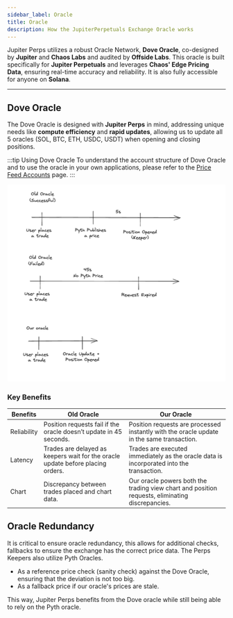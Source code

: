 ```yaml
---
sidebar_label: Oracle
title: Oracle
description: How the JupiterPerpetuals Exchange Oracle works
---
```


<head>
    <title>Perps: Oracle</title>
    <meta name="twitter:card" content="summary" />
</head>

Jupiter Perps utilizes a robust Oracle Network, **Dove Oracle**, co-designed by **Jupiter** and **Chaos Labs** and audited by **Offside Labs**. This oracle is built specifically for **Jupiter Perpetuals** and leverages **Chaos' Edge Pricing Data**, ensuring real-time accuracy and reliability. It is also fully accessible for anyone on **Solana**.

---

## Dove Oracle

The Dove Oracle is designed with **Jupiter Perps** in mind, addressing unique needs like **compute efficiency** and **rapid updates**, allowing us to update all 5 oracles (SOL, BTC, ETH, USDC, USDT) when opening and closing positions.

:::tip Using Dove Oracle
To understand the account structure of Dove Oracle and to use the oracle in your own applications, please refer to the [Price Feed Accounts](../../docs/perp-api/price-feed-account) page.
:::

![Dove Oracle](../../static/perps/dove-oracle.png)

### Key Benefits
| Benefits | Old Oracle | Our Oracle |
| --- | ----- | ----- |
| Reliability | Position requests fail if the oracle doesn’t update in 45 seconds. | Position requests are processed instantly with the oracle update in the same transaction. |
| Latency | Trades are delayed as keepers wait for the oracle update before placing orders. | Trades are executed immediately as the oracle data is incorporated into the transaction. |
| Chart | Discrepancy between trades placed and chart data. | Our oracle powers both the trading view chart and position requests, eliminating discrepancies. |

## Oracle Redundancy

It is critical to ensure oracle redundancy, this allows for additional checks, fallbacks to ensure the exchange has the correct price data. The Perps Keepers also utilize Pyth Oracles.

- As a reference price check (sanity check) against the Dove Oracle, ensuring that the deviation is not too big.
- As a fallback price if our oracle's prices are stale.

This way, Jupiter Perps benefits from the Dove oracle while still being able to rely on the Pyth oracle.
